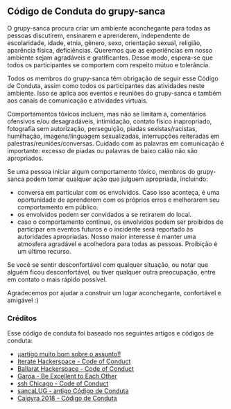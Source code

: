 ## Código de Conduta do grupy-sanca

O grupy-sanca procura criar um ambiente aconchegante para todas as pessoas discutirem, ensinarem e aprenderem, independente de escolaridade, idade, etnia, gênero, sexo, orientação sexual, religião, aparência física, deficiências. Queremos que as experiências em nosso ambiente sejam agradáveis e gratificantes. Desse modo, espera-se que todos os participantes se comportem com respeito mútuo e tolerância.

Todos os membros do grupy-sanca têm obrigação de seguir esse Código de Conduta, assim como todos os participantes das atividades neste ambiente. Isso se aplica aos eventos e reuniões do grupy-sanca e também aos canais de comunicação e atividades virtuais.

Comportamentos tóxicos incluem, mas não se limitam a, comentários ofensivos e/ou desagradáveis, intimidação, contato físico inapropriado, fotografia sem autorização, perseguição, piadas sexistas/racistas, humilhação, imagens/linguagem sexualizadas, interrupções reiteradas em palestras/reuniões/conversas. Cuidado com as palavras em comunicação é importante: excesso de piadas ou palavras de baixo calão não são apropriados.

Se uma pessoa iniciar algum comportamento tóxico, membros do grupy-sanca podem tomar qualquer ação que julguem apropriada, incluindo:

- conversa em particular com os envolvidos. Caso isso aconteça, é uma oportunidade de aprenderem com os próprios erros e melhorarem seu comportamento em público.
- os envolvidos podem ser convidados a se retirarem do local.
- caso o comportamento continue, os envolvidos podem ser proibidos de participar em eventos futuros e o incidente será reportado às autoridades apropriadas. Nosso maior interesse é manter uma atmosfera agradável e acolhedora para todas as pessoas. Proibição é um último recurso.

Se você se sentir desconfortável com qualquer situação, ou notar que alguém ficou desconfortável, ou tiver qualquer outra preocupação, entre em contato o mais rápido possível. <contatos aqui></contatos>

Agradecemos por ajudar a construir um lugar aconchegante, confortável e amigável :)

### Créditos

Esse código de conduta foi baseado nos seguintes artigos e códigos de conduta:

- [¡¡artigo muito bom sobre o assunto!!](https://dzone.com/articles/every-free-software-community-needs-a-code-of-cond)
- [Iterate Hackerspace - Code  of Conduct](https://iteratehackerspace.com/#code-of-conduct)
- [Ballarat Hackerspace -  Code of Conduct](https://ballarathackerspace.org.au/code-of-conduct)
- [Garoa -  Be Excellent to Each Other](https://garoa.net.br/wiki/Blog:Anúncios/Be_Excellent_to_Each_Other)
- [ssh Chicago - Code of Conduct](https://sshchicago.org/about-us/code-of-conduct/)
- [sancaLUG  - antigo Código de Conduta](https://github.com/sancaLUG/documentos/blob/master/codigo-conduta-installfest-old.pdf)
- [Caipyra 2018 - Código de Conduta](https://github.com/grupy-sanca/caipyra2018/blob/master/CódigoDeConduta.md)
